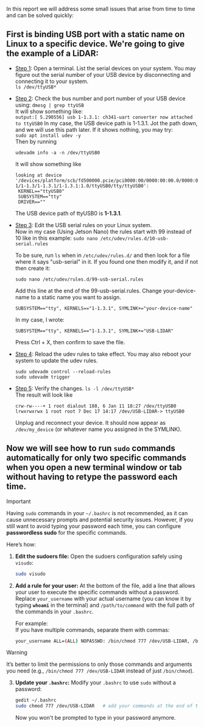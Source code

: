 In this report we will address some small issues that arise from time to time and can be solved quickly:

## First is binding USB port with a static name on Linux to a specific device. We're going to give the example of a LiDAR:
  - <ins>Step 1</ins>: Open a terminal. List the serial devices on your system. You may figure out the serial number of your USB device by disconnecting and connecting it to your system.<br>
    `ls /dev/ttyUSB*`

  - <ins>Step 2</ins>: Check the bus number and port number of your USB device using: `dmesg | grep ttyUSB`<br>
    It will show something like:<br>
    `output:[ 5.290556] usb 1-1.3.1: ch341-uart converter now attached to ttyUSB0`
    In my case, the USB device path is 1-1.3.1. Jot the path down, and we will use this path later. If it shows nothing, you may try:<br>
    `sudo apt install udev -y`<br>
    Then by running<br>
    
    `udevadm info -a -n /dev/ttyUSB0`
    
    It will show something like<br>
    
     ```
     looking at device '/devices/platform/scb/fd500000.pcie/pci0000:00/0000:00:00.0/0000:01:00.0/usb1/1-1/1-1.3/1-1.3.1/1-1.3.1:1.0/ttyUSB0/tty/ttyUSB0':
      KERNEL=="ttyUSB0"
      SUBSYSTEM=="tty"
      DRIVER==""
     ```
    
    The USB device path of ttyUSB0 is **1-1.3.1**.
    
  - <ins>Step 3</ins>: Edit the USB serial rules on your Linux system.<br>
    Now in my case (Using Jetson Nano) the rules start with 99 instead of 10 like in this example: `sudo nano /etc/udev/rules.d/10-usb-serial.rules`<br>

    To be sure, run `ls` when in `/etc/udev/rules.d/` and then look for a file where it says "usb-serial" in it. If you found one then modify it, and if not then create it:
    
    `sudo nano /etc/udev/rules.d/99-usb-serial.rules`

    Add this line at the end of the 99-usb-serial.rules. Change your-device-name to a static name you want to assign.
    
    `SUBSYSTEM=="tty", KERNELS=="1-1.3.1", SYMLINK+="your-device-name"`

    In my case, I wrote:
    
    `SUBSYSTEM=="tty", KERNELS=="1-1.3.1", SYMLINK+="USB-LIDAR"` <br>
    
    Press Ctrl + X, then confirm to save the file.
    
  - <ins>Step 4</ins>: Reload the udev rules to take effect. You may also reboot your system to update the udev rules.
    ```
    sudo udevadm control --reload-rules
    sudo udevadm trigger
    ```

  - <ins>Step 5</ins>: Verify the changes.
    `ls -l /dev/ttyUSB*`<br>
    The result will look like
    ```
    crw-rw----+ 1 root dialout 188, 6 Jan 11 18:27 /dev/ttyUSB0
    lrwxrwxrwx 1 root root 7 Dec 17 14:17 /dev/USB-LIDAR-> ttyUSB0
    ```
    Unplug and reconnect your device. It should now appear as `/dev/my_device` (or whatever name you assigned in the SYMLINK).

## Now we will see how to run `sudo` commands automatically for only two specific commands when you open a new terminal window or tab without having to retype the password each time.<br>
> [!IMPORTANT]
> Having `sudo` commands in your `~/.bashrc` is not recommended, as it can cause unnecessary prompts and potential security issues. However, if you still want to avoid typing your password each time, you can configure **passwordless sudo** for the specific commands.

Here’s how:

1. **Edit the sudoers file:**
   Open the sudoers configuration safely using `visudo`:
   ```bash
   sudo visudo
   ```

2. **Add a rule for your user:**
   At the bottom of the file, add a line that allows your user to execute the specific commands without a password. Replace `your_username` with your actual username (you can know it by typing **`whoami`** in the terminal) and `/path/to/command` with the full path of the commands in your `.bashrc`.

   For example:<br>
   If you have multiple commands, separate them with commas:<br>
   ```bash
   your_username ALL=(ALL) NOPASSWD: /bin/chmod 777 /dev/USB-LIDAR, /bin/chmod 777 /dev/ttyUSB*
   ```
> [!Warning]
> It’s better to limit the permissions to only those commands and arguments you need (e.g., `/bin/chmod 777 /dev/USB-LIDAR` instead of just `/bin/chmod`).

3. **Update your `.bashrc`:**
   Modify your `.bashrc` to use `sudo` without a password:
   ```bash
   gedit ~/.bashrc
   sudo chmod 777 /dev/USB-LIDAR   # add your commands at the end of the file
   ```
   Now you won't be prompted to type in your password anymore.
